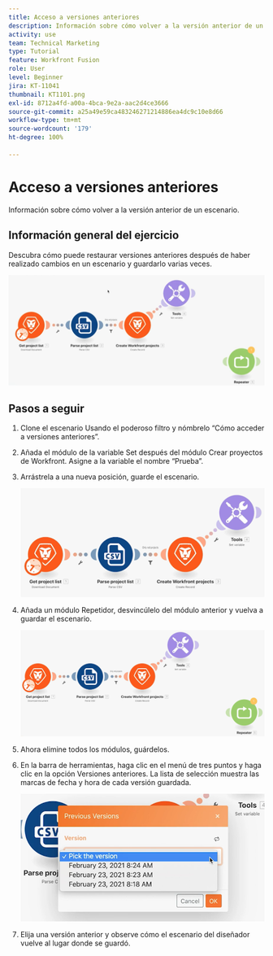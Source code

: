 ```yaml
---
title: Acceso a versiones anteriores
description: Información sobre cómo volver a la versión anterior de un escenario. (Debe tener entre 60 y 160 caracteres, pero tiene 56)
activity: use
team: Technical Marketing
type: Tutorial
feature: Workfront Fusion
role: User
level: Beginner
jira: KT-11041
thumbnail: KT1101.png
exl-id: 8712a4fd-a00a-4bca-9e2a-aac2d4ce3666
source-git-commit: a25a49e59ca483246271214886ea4dc9c10e8d66
workflow-type: tm+mt
source-wordcount: '179'
ht-degree: 100%

---
```


# Acceso a versiones anteriores

Información sobre cómo volver a la versión anterior de un escenario.

## Información general del ejercicio

Descubra cómo puede restaurar versiones anteriores después de haber realizado cambios en un escenario y guardarlo varias veces.

![Acceso a la imagen 1 de versiones anteriores](../12-exercises/assets/accessing-previous-versions-walkthrough-1.png)

## Pasos a seguir

1. Clone el escenario Usando el poderoso filtro y nómbrelo “Cómo acceder a versiones anteriores”.
1. Añada el módulo de la variable Set después del módulo Crear proyectos de Workfront. Asigne a la variable el nombre “Prueba”.
1. Arrástrela a una nueva posición, guarde el escenario.

   ![Acceder a la imagen 2 de versiones anteriores](../12-exercises/assets/accessing-previous-versions-walkthrough-2.png)

1. Añada un módulo Repetidor, desvincúlelo del módulo anterior y vuelva a guardar el escenario.

   ![Acceder a la imagen 3 de versiones anteriores](../12-exercises/assets/accessing-previous-versions-walkthrough-3.png)

1. Ahora elimine todos los módulos, guárdelos.
1. En la barra de herramientas, haga clic en el menú de tres puntos y haga clic en la opción Versiones anteriores. La lista de selección muestra las marcas de fecha y hora de cada versión guardada.

   ![Acceder a la imagen 4 de versiones anteriores](../12-exercises/assets/accessing-previous-versions-walkthrough-4.png)

1. Elija una versión anterior y observe cómo el escenario del diseñador vuelve al lugar donde se guardó.
